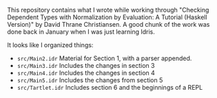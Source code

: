 
This repository contains what I wrote while working through "Checking Dependent Types with Normalization by Evaluation: A Tutorial (Haskell Version)" by David Thrane Christiansen.  A good chunk of the work was done back in January when I was just learning Idris.

It looks like I organized things: 

- `src/Main2.idr` Material for Section 1, with a parser appended.
- `src/Main3.idr` Includes the changes in section 3
- `src/Main4.idr` Includes the changes in section 4
- `src/Main5.idr` Includes the changes from section 5
- `src/Tartlet.idr` Includes section 6 and the beginnings of a REPL




